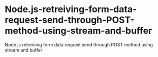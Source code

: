 # Node.js-retreiving-form-data-request-send-through-POST-method-using-stream-and-buffer
Node.js retreiving form data request send through POST method using stream and buffer
